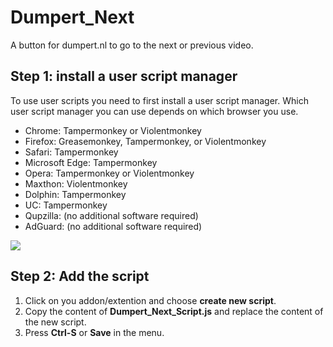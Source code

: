 # Dumpert_Next
A button for dumpert.nl to go to the next or previous video.

## Step 1: install a user script manager
To use user scripts you need to first install a user script manager. Which user script manager you can use depends on which browser you use.

- Chrome: Tampermonkey or Violentmonkey
- Firefox: Greasemonkey, Tampermonkey, or Violentmonkey
- Safari: Tampermonkey
- Microsoft Edge: Tampermonkey
- Opera: Tampermonkey or Violentmonkey
- Maxthon: Violentmonkey
- Dolphin: Tampermonkey
- UC: Tampermonkey
- Qupzilla: (no additional software required)
- AdGuard: (no additional software required)

<img src="https://raw.githubusercontent.com/zimonh/Tumblr_Image_Hover/master/example.png?1">


## Step 2: Add the script
1. Click on you addon/extention and choose __create new script__.
2. Copy the content of __Dumpert_Next_Script.js__ and replace the content of the new script.
3. Press __Ctrl-S__ or __Save__ in the menu.

